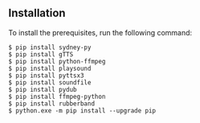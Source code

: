 ## Installation

To install the prerequisites, run the following command:

```console
$ pip install sydney-py
$ pip install gTTS
$ pip install python-ffmpeg
$ pip install playsound
$ pip install pyttsx3
$ pip install soundfile
$ pip install pydub
$ pip install ffmpeg-python
$ pip install rubberband
$ python.exe -m pip install --upgrade pip
```
